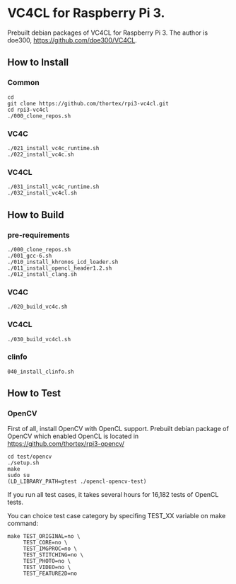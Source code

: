 # VC4CL for Raspberry Pi 3.

Prebuilt debian packages of VC4CL for Raspberry Pi 3.
The author is doe300, https://github.com/doe300/VC4CL.

## How to Install

### Common

```
cd
git clone https://github.com/thortex/rpi3-vc4cl.git
cd rpi3-vc4cl
./000_clone_repos.sh
```

### VC4C

```
./021_install_vc4c_runtime.sh
./022_install_vc4c.sh
```

### VC4CL

```
./031_install_vc4c_runtime.sh
./032_install_vc4cl.sh
```

## How to Build

### pre-requirements

```
./000_clone_repos.sh
./001_gcc-6.sh
./010_install_khronos_icd_loader.sh
./011_install_opencl_header1.2.sh
./012_install_clang.sh
```

### VC4C

```
./020_build_vc4c.sh
```

### VC4CL

```
./030_build_vc4cl.sh
```

### clinfo

```
040_install_clinfo.sh
```

## How to Test

### OpenCV

First of all, install OpenCV with OpenCL support. Prebuilt debian package of OpenCV which enabled OpenCL is located in https://github.com/thortex/rpi3-opencv/ 

```
cd test/opencv
./setup.sh
make
sudo su
(LD_LIBRARY_PATH=gtest ./opencl-opencv-test)
```

If you run all test cases, it takes several hours for 16,182 tests of OpenCL tests.

You can choice test case category by specifing TEST_XX variable on make command:
```
make TEST_ORIGINAL=no \
     TEST_CORE=no \
     TEST_IMGPROC=no \
     TEST_STITCHING=no \
     TEST_PHOTO=no \
     TEST_VIDEO=no \
     TEST_FEATURE2D=no
```
